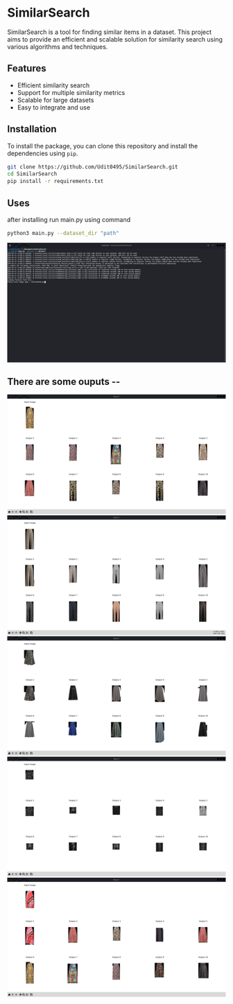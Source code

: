 # SimilarSearch

SimilarSearch is a tool for finding similar items in a dataset. This project aims to provide an efficient and scalable solution for similarity search using various algorithms and techniques.

## Features

- Efficient similarity search
- Support for multiple similarity metrics
- Scalable for large datasets
- Easy to integrate and use

## Installation

To install the package, you can clone this repository and install the dependencies using `pip`.

```sh
git clone https://github.com/Udit0495/SimilarSearch.git
cd SimilarSearch
pip install -r requirements.txt
```
## Uses
after installing run main.py using command
```sh
python3 main.py --dataset_dir "path"
```

![Alt text](results/1.png)

## There are some ouputs --
![Alt text](results/2.png)
![Alt text](results/3.png)
![Alt text](results/4.png)
![Alt text](results/5.png)
![Alt text](results/6.png)
